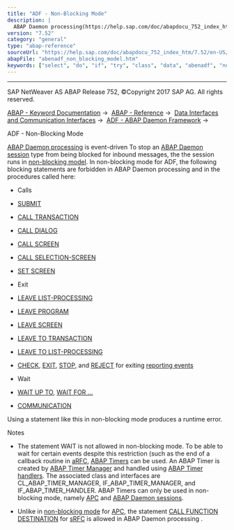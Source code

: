 ```yaml
---
title: "ADF - Non-Blocking Mode"
description: |
  ABAP Daemon processing(https://help.sap.com/doc/abapdocu_752_index_htm/7.52/en-US/abenabap_daemon_processing_glosry.htm 'Glossary Entry') is event-driven To stop an ABAP Daemon session(https://help.sap.com/doc/abapdocu_752_index_htm/7.52/en-US/abenabap_daemon_session_glosry.htm 'Glossary Entry')
version: "7.52"
category: "general"
type: "abap-reference"
sourceUrl: "https://help.sap.com/doc/abapdocu_752_index_htm/7.52/en-US/abenadf_non_blocking_model.htm"
abapFile: "abenadf_non_blocking_model.htm"
keywords: ["select", "do", "if", "try", "class", "data", "abenadf", "non", "blocking", "model"]
---
```


* * *

SAP NetWeaver AS ABAP Release 752, ©Copyright 2017 SAP AG. All rights reserved.

[ABAP - Keyword Documentation](https://help.sap.com/doc/abapdocu_752_index_htm/7.52/en-US/abenabap.htm) →  [ABAP - Reference](https://help.sap.com/doc/abapdocu_752_index_htm/7.52/en-US/abenabap_reference.htm) →  [Data Interfaces and Communication Interfaces](https://help.sap.com/doc/abapdocu_752_index_htm/7.52/en-US/abenabap_data_communication.htm) →  [ADF - ABAP Daemon Framework](https://help.sap.com/doc/abapdocu_752_index_htm/7.52/en-US/abenabap_daemon.htm) → 

ADF - Non-Blocking Mode

[ABAP Daemon processing](https://help.sap.com/doc/abapdocu_752_index_htm/7.52/en-US/abenabap_daemon_processing_glosry.htm "Glossary Entry") is event-driven To stop an [ABAP Daemon session](https://help.sap.com/doc/abapdocu_752_index_htm/7.52/en-US/abenabap_daemon_session_glosry.htm "Glossary Entry") type from being blocked for inbound messages, the the session runs in [non-blocking model](https://help.sap.com/doc/abapdocu_752_index_htm/7.52/en-US/abennon_blocking_model_glosry.htm "Glossary Entry"). In non-blocking mode for ADF, the following blocking statements are forbidden in ABAP Daemon processing and in the procedures called here:

-   Calls

-   [SUBMIT](https://help.sap.com/doc/abapdocu_752_index_htm/7.52/en-US/abapsubmit.htm)

-   [CALL TRANSACTION](https://help.sap.com/doc/abapdocu_752_index_htm/7.52/en-US/abapcall_transaction.htm)

-   [CALL DIALOG](https://help.sap.com/doc/abapdocu_752_index_htm/7.52/en-US/abapcall_dialog.htm)

-   [CALL SCREEN](https://help.sap.com/doc/abapdocu_752_index_htm/7.52/en-US/abapcall_screen.htm)

-   [CALL SELECTION-SCREEN](https://help.sap.com/doc/abapdocu_752_index_htm/7.52/en-US/abapcall_selection_screen.htm)

-   [SET SCREEN](https://help.sap.com/doc/abapdocu_752_index_htm/7.52/en-US/abapset_screen.htm)

-   Exit

-   [LEAVE LIST-PROCESSING](https://help.sap.com/doc/abapdocu_752_index_htm/7.52/en-US/abapleave_list-processing.htm)

-   [LEAVE PROGRAM](https://help.sap.com/doc/abapdocu_752_index_htm/7.52/en-US/abapleave_program.htm)

-   [LEAVE SCREEN](https://help.sap.com/doc/abapdocu_752_index_htm/7.52/en-US/abapleave_screen.htm)

-   [LEAVE TO TRANSACTION](https://help.sap.com/doc/abapdocu_752_index_htm/7.52/en-US/abapleave_to_transaction.htm)

-   [LEAVE TO LIST-PROCESSING](https://help.sap.com/doc/abapdocu_752_index_htm/7.52/en-US/abapleave_to_list-processing.htm)

-   [CHECK](https://help.sap.com/doc/abapdocu_752_index_htm/7.52/en-US/abapcheck_processing_blocks.htm), [EXIT](https://help.sap.com/doc/abapdocu_752_index_htm/7.52/en-US/abapexit_processing_blocks.htm), [STOP](https://help.sap.com/doc/abapdocu_752_index_htm/7.52/en-US/abapstop.htm), and [REJECT](https://help.sap.com/doc/abapdocu_752_index_htm/7.52/en-US/abapreject.htm) for exiting [reporting events](https://help.sap.com/doc/abapdocu_752_index_htm/7.52/en-US/abenreporting_event_glosry.htm "Glossary Entry")

-   Wait

-   [WAIT UP TO](https://help.sap.com/doc/abapdocu_752_index_htm/7.52/en-US/abapwait_up_to.htm), [WAIT FOR ...](https://help.sap.com/doc/abapdocu_752_index_htm/7.52/en-US/abapwait_until.htm)

-   [COMMUNICATION](https://help.sap.com/doc/abapdocu_752_index_htm/7.52/en-US/abapcommunication.htm)

Using a statement like this in non-blocking mode produces a runtime error.

Notes

-   The statement WAIT is not allowed in non-blocking mode. To be able to wait for certain events despite this restriction (such as the end of a callback routine in [aRFC](https://help.sap.com/doc/abapdocu_752_index_htm/7.52/en-US/abenarfc_glosry.htm "Glossary Entry"), [ABAP Timers](https://help.sap.com/doc/abapdocu_752_index_htm/7.52/en-US/abenabap_timer_glosry.htm "Glossary Entry") can be used. An ABAP Timer is created by [ABAP Timer Manager](https://help.sap.com/doc/abapdocu_752_index_htm/7.52/en-US/abenabap_timer_manager_glosry.htm "Glossary Entry") and handled using [ABAP Timer handlers](https://help.sap.com/doc/abapdocu_752_index_htm/7.52/en-US/abenabap_timer_handler_glosry.htm "Glossary Entry"). The associated class and interfaces are CL\_ABAP\_TIMER\_MANAGER, IF\_ABAP\_TIMER\_MANAGER, and IF\_ABAP\_TIMER\_HANDLER. ABAP Timers can only be used in non-blocking mode, namely [APC](https://help.sap.com/doc/abapdocu_752_index_htm/7.52/en-US/abenapc_session_glosry.htm "Glossary Entry") and [ABAP Daemon sessions](https://help.sap.com/doc/abapdocu_752_index_htm/7.52/en-US/abenabap_daemon_session_glosry.htm "Glossary Entry").

-   Unlike in [non-blocking mode](https://help.sap.com/doc/abapdocu_752_index_htm/7.52/en-US/abenapc_non_blocking_model.htm) for [APC](https://help.sap.com/doc/abapdocu_752_index_htm/7.52/en-US/abenapc_glosry.htm "Glossary Entry"), the statement [CALL FUNCTION DESTINATION](https://help.sap.com/doc/abapdocu_752_index_htm/7.52/en-US/abapcall_function_destination.htm) for [sRFC](https://help.sap.com/doc/abapdocu_752_index_htm/7.52/en-US/abensrfc_glosry.htm "Glossary Entry") is allowed in ABAP Daemon processing .